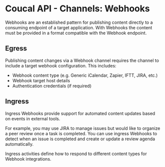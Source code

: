 # Coucal API - Channels: Webhooks

Webhooks are an established pattern for publishing content directly to a consuming endpoint of a target application.
With Webhooks the content must be provided in a format compatible with the Webhook endpoint.

## Egress

Publishing content changes via a Webhook channel requires the channel to include a target webhook configuration. This 
includes:

- Webhook content type (e.g. Generic iCalendar, Zapier, IFTT, JIRA, etc.)
- Webhook target host details
- Authentication credentials (if required)

## Ingress

Ingress Webhooks provide support for automated content updates based on events in external tools.

For example, you may use JIRA to manage issues but would like to organize a peer review once a task is completed. You
can use ingress Webhooks to detect when an issue is completed and create or update a review agenda automatically.

Ingress activities define how to respond to different content types for Webhook integrations.  
